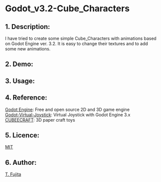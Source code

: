 # Godot_v3.2-Cube_Characters
## 1. Description:
I have tried to create some simple Cube_Characters with animations based on Godot Engine ver. 3.2. 
It is easy to change their textures and to add some new animations.
## 2. Demo:
[](https://to-fujita.github.io/Godot_v3.2-Cube_Characters/)
## 3. Usage:

## 4. Reference:
[Godot Engine](https://godotengine.org/): Free and open source 2D and 3D game engine  
[Godot-Virtual-Joystick](https://github.com/rodrigofbm/Godot-Virtual-Joystick): Virtual Joystick with Godot Engine 3.x  
[CUBEECRAFT](http://www.cubeecraft.com/): 3D paper craft toys  
## 5. Licence:
[MIT](https://github.com/tcrksm/tool/blob/master/LICENCE)
## 6. Author:
[T. Fujita](https://github.com/T-Fujita)

